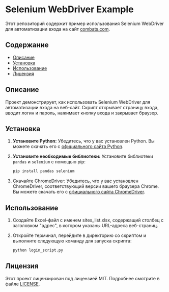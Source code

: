 # Selenium WebDriver Example

Этот репозиторий содержит пример использования Selenium WebDriver для автоматизации входа на сайт [combats.com](https://combats.com/).

## Содержание

- [Описание](#описание)
- [Установка](#установка)
- [Использование](#использование)
- [Лицензия](#лицензия)

## Описание

Проект демонстрирует, как использовать Selenium WebDriver для автоматизации входа на веб-сайт. Скрипт открывает страницу входа, вводит логин и пароль, нажимает кнопку входа и закрывает браузер.

## Установка

1. **Установите Python:**
   Убедитесь, что у вас установлен Python. Вы можете скачать его с [официального сайта Python](https://www.python.org/downloads/).

2. **Установите необходимые библиотеки:**
   Установите библиотеки `pandas` и `selenium` с помощью pip:
   ```sh
   pip install pandas selenium

3. Скачайте ChromeDriver: Убедитесь, что у вас установлен ChromeDriver, соответствующий версии вашего браузера Chrome. Вы можете скачать его с [официального сайта ChromeDriver](https://sites.google.com/a/chromium.org/chromedriver/).

## Использование

1. Создайте Excel-файл с именем sites_list.xlsx, содержащий столбец с заголовком "адрес", в котором указаны URL-адреса веб-страниц.

2. Откройте терминал, перейдите в директорию со скриптом и выполните следующую команду для запуска скрипта:
   ```sh
   python login_script.py

## Лицензия

Этот проект лицензирован под лицензией MIT. Подробнее смотрите в файле [LICENSE](https://opensource.org/license/MIT).

